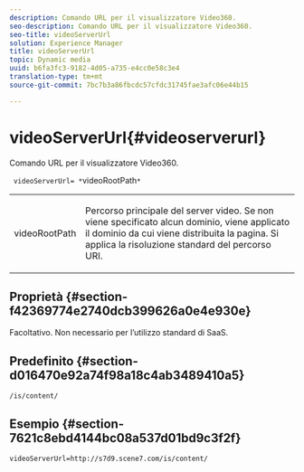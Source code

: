 ```yaml
---
description: Comando URL per il visualizzatore Video360.
seo-description: Comando URL per il visualizzatore Video360.
seo-title: videoServerUrl
solution: Experience Manager
title: videoServerUrl
topic: Dynamic media
uuid: b6fa3fc3-9182-4d05-a735-e4cc0e58c3e4
translation-type: tm+mt
source-git-commit: 7bc7b3a86fbcdc57cfdc31745fae3afc06e44b15

---
```



# videoServerUrl{#videoserverurl}

Comando URL per il visualizzatore Video360.

` videoServerUrl= *`videoRootPath`*`

<table id="table_C616483932C2482CA9794DDD7313FD7C"> 
 <tbody> 
  <tr> 
   <td colname="col1"> <p> <span class="codeph"> <span class="varname"> videoRootPath</span></span> </p> </td> 
   <td colname="col2"> <p> Percorso principale del server video. Se non viene specificato alcun dominio, viene applicato il dominio da cui viene distribuita la pagina. Si applica la risoluzione standard del percorso URI. </p> </td> 
  </tr> 
 </tbody> 
</table>

## Proprietà {#section-f42369774e2740dcb399626a0e4e930e}

Facoltativo. Non necessario per l’utilizzo standard di SaaS.

## Predefinito {#section-d016470e92a74f98a18c4ab3489410a5}

`/is/content/`

## Esempio {#section-7621c8ebd4144bc08a537d01bd9c3f2f}

```
videoServerUrl=http://s7d9.scene7.com/is/content/
```

